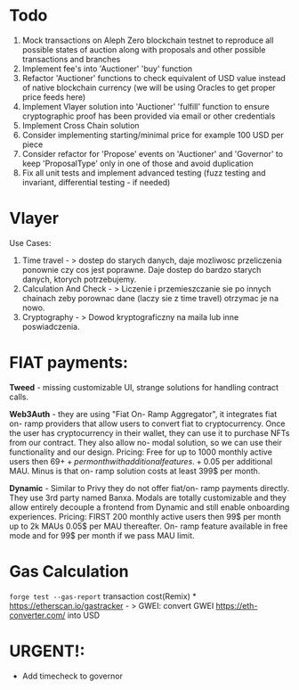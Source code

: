 # Todo

1. Mock transactions on Aleph Zero blockchain testnet to reproduce all possible states of auction along with proposals and other possible transactions and branches
2. Implement fee's into 'Auctioner' 'buy' function
3. Refactor 'Auctioner' functions to check equivalent of USD value instead of native blockchain currency (we will be using Oracles to get proper price feeds here)
4. Implement Vlayer solution into 'Auctioner' 'fulfill' function to ensure cryptographic proof has been provided via email or other credentials
5. Implement Cross Chain solution
6. Consider implementing starting/minimal price for example 100 USD per piece
7. Consider refactor for 'Propose' events on 'Auctioner' and 'Governor' to keep 'ProposalType' only in one of those and avoid duplication
8. Fix all unit tests and implement advanced testing (fuzz testing and invariant, differential testing - if needed)

# Vlayer

Use Cases:

1. Time travel - > dostep do starych danych, daje mozliwosc przeliczenia ponownie czy cos jest poprawne. Daje dostep do bardzo starych danych, ktorych potrzebujemy.
2. Calculation And Check - > Liczenie i przemieszczanie sie po innych chainach zeby porownac dane (laczy sie z time travel) otrzymac je na nowo.
3. Cryptography - > Dowod kryptograficzny na maila lub inne poswiadczenia.

# FIAT payments:

**Tweed** - missing customizable UI, strange solutions for handling contract calls.

**Web3Auth** - they are using "Fiat On- Ramp Aggregator", it integrates fiat on- ramp providers that allow users to convert fiat to cryptocurrency. Once the user has cryptocurrency in their wallet, they can use it to purchase NFTs from our contract. They also allow no- modal solution, so we can use their functionality and our design. Pricing: Free for up to 1000 monthly active users then 69$++ per month with additional features. +0.05$ per additional MAU. Minus is that on- ramp solution costs at least 399$ per month.

**Dynamic** - Similar to Privy they do not offer fiat/on- ramp payments directly. They use 3rd party named Banxa. Modals are totally customizable and they allow entirely decouple a frontend from Dynamic and still enable onboarding experiences. Pricing: FIRST 200 monthly active users then 99$ per month up to 2k MAUs 0.05$ per MAU thereafter. On- ramp feature available in free mode and for 99$ per month if we pass MAU limit.

# Gas Calculation

`forge test --gas-report`
transaction cost(Remix) \* https://etherscan.io/gastracker - > GWEI: convert GWEI https://eth-converter.com/ into USD

# URGENT!:

-   Add timecheck to governor
